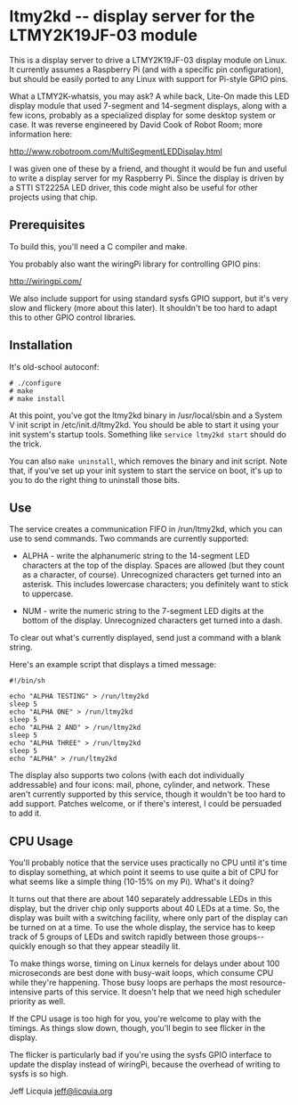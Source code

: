 # ltmy2kd -- display server for the LTMY2K19JF-03 module

This is a display server to drive a LTMY2K19JF-03 display module on
Linux.  It currently assumes a Raspberry Pi (and with a specific pin
configuration), but should be easily ported to any Linux with support
for Pi-style GPIO pins.

What a LTMY2K-whatsis, you may ask?  A while back, Lite-On made this
LED display module that used 7-segment and 14-segment displays, along
with a few icons, probably as a specialized display for some desktop
system or case.  It was reverse engineered by David Cook of Robot
Room; more information here:

http://www.robotroom.com/MultiSegmentLEDDisplay.html

I was given one of these by a friend, and thought it would be fun and
useful to write a display server for my Raspberry Pi.  Since the
display is driven by a STTI ST2225A LED driver, this code might also
be useful for other projects using that chip.

## Prerequisites

To build this, you'll need a C compiler and make.

You probably also want the wiringPi library for controlling GPIO pins:

http://wiringpi.com/

We also include support for using standard sysfs GPIO support, but
it's very slow and flickery (more about this later).  It shouldn't be
too hard to adapt this to other GPIO control libraries.

## Installation

It's old-school autoconf:

```
# ./configure
# make
# make install
```

At this point, you've got the ltmy2kd binary in /usr/local/sbin and a
System V init script in /etc/init.d/ltmy2kd.  You should be able to
start it using your init system's startup tools.  Something like
`service ltmy2kd start` should do the trick.

You can also `make uninstall`, which removes the binary and init
script.  Note that, if you've set up your init system to start the
service on boot, it's up to you to do the right thing to uninstall
those bits.

## Use

The service creates a communication FIFO in /run/ltmy2kd, which you
can use to send commands.  Two commands are currently supported:

* ALPHA - write the alphanumeric string to the 14-segment LED
  characters at the top of the display.  Spaces are allowed (but they
  count as a character, of course).  Unrecognized characters get
  turned into an asterisk.  This includes lowercase characters; you
  definitely want to stick to uppercase.

* NUM - write the numeric string to the 7-segment LED digits at the
  bottom of the display.  Unrecognized characters get turned into a
  dash.

To clear out what's currently displayed, send just a command with a
blank string.

Here's an example script that displays a timed message:

```
#!/bin/sh

echo "ALPHA TESTING" > /run/ltmy2kd
sleep 5
echo "ALPHA ONE" > /run/ltmy2kd
sleep 5
echo "ALPHA 2 AND" > /run/ltmy2kd
sleep 5
echo "ALPHA THREE" > /run/ltmy2kd
sleep 5
echo "ALPHA" > /run/ltmy2kd
```

The display also supports two colons (with each dot individually
addressable) and four icons: mail, phone, cylinder, and network.
These aren't currently supported by this service, though it wouldn't
be too hard to add support.  Patches welcome, or if there's interest,
I could be persuaded to add it.

## CPU Usage

You'll probably notice that the service uses practically no CPU until
it's time to display something, at which point it seems to use quite a
bit of CPU for what seems like a simple thing (10-15% on my Pi).
What's it doing?

It turns out that there are about 140 separately addressable LEDs in
this display, but the driver chip only supports about 40 LEDs at a
time.  So, the display was built with a switching facility, where only
part of the display can be turned on at a time.  To use the whole
display, the service has to keep track of 5 groups of LEDs and switch
rapidly between those groups--quickly enough so that they appear
steadily lit.

To make things worse, timing on Linux kernels for delays under about
100 microseconds are best done with busy-wait loops, which consume CPU
while they're happening.  Those busy loops are perhaps the most
resource-intensive parts of this service.  It doesn't help that we
need high scheduler priority as well.

If the CPU usage is too high for you, you're welcome to play with the
timings.  As things slow down, though, you'll begin to see flicker in
the display.

The flicker is particularly bad if you're using the sysfs GPIO
interface to update the display instead of wiringPi, because the
overhead of writing to sysfs is so high.

Jeff Licquia
jeff@licquia.org
